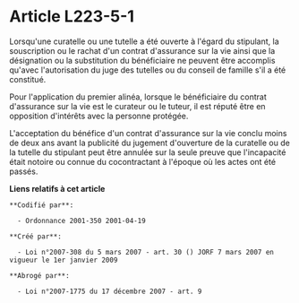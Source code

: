 # Article L223-5-1

Lorsqu'une curatelle ou une tutelle a été ouverte à l'égard du stipulant, la souscription ou le rachat d'un contrat
d'assurance sur la vie ainsi que la désignation ou la substitution du bénéficiaire ne peuvent être accomplis qu'avec
l'autorisation du juge des tutelles ou du conseil de famille s'il a été constitué.

Pour l'application du premier alinéa, lorsque le bénéficiaire du contrat d'assurance sur la vie est le curateur ou le tuteur,
il est réputé être en opposition d'intérêts avec la personne protégée.

L'acceptation du bénéfice d'un contrat d'assurance sur la vie conclu moins de deux ans avant la publicité du jugement
d'ouverture de la curatelle ou de la tutelle du stipulant peut être annulée sur la seule preuve que l'incapacité était
notoire ou connue du cocontractant à l'époque où les actes ont été passés.

**Liens relatifs à cet article**

	**Codifié par**:

	  - Ordonnance 2001-350 2001-04-19

	**Créé par**:

	  - Loi n°2007-308 du 5 mars 2007 - art. 30 () JORF 7 mars 2007 en vigueur le 1er janvier 2009

	**Abrogé par**:

	  - Loi n°2007-1775 du 17 décembre 2007 - art. 9

